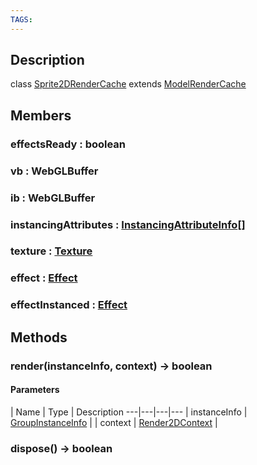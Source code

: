 ```yaml
---
TAGS:
---
```

## Description

class [Sprite2DRenderCache](/classes/2.4/Sprite2DRenderCache) extends [ModelRenderCache](/classes/2.4/ModelRenderCache)



## Members

### effectsReady : boolean



### vb : WebGLBuffer



### ib : WebGLBuffer



### instancingAttributes : [InstancingAttributeInfo](/classes/2.4/InstancingAttributeInfo)[]



### texture : [Texture](/classes/2.4/Texture)



### effect : [Effect](/classes/2.4/Effect)



### effectInstanced : [Effect](/classes/2.4/Effect)



## Methods

### render(instanceInfo, context) &rarr; boolean



#### Parameters
 | Name | Type | Description
---|---|---|---
 | instanceInfo | [GroupInstanceInfo](/classes/2.4/GroupInstanceInfo) | 
 | context | [Render2DContext](/classes/2.4/Render2DContext) | 
### dispose() &rarr; boolean


